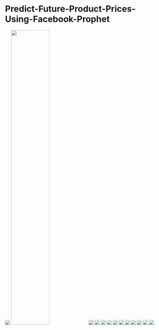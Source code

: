 # Predict-Future-Product-Prices-Using-Facebook-Prophet

<img src = '../main/Data & Images/df.png'>

<img src = '../main/Data & Images/df_info.png' height='50%' width='50%'>

<img src = '../main/Data & Images/date_avgprice.png'>

<img src = '../main/Data & Images/type_avgprice.png'>

<img src = '../main/Data & Images/region.png'>

<img src = '../main/Data & Images/year.png'>

<img src = '../main/Data & Images/region_avgprice_conventionaltype.png'>

<img src = '../main/Data & Images/region_avgprice_organictype.png'>

<img src = '../main/Data & Images/forecast.png'>

<img src = '../main/Data & Images/trend.png'>

<img src = '../main/Data & Images/california_avgprice.png'>

<img src = '../main/Data & Images/california_forecast.png'>

<img src = '../main/Data & Images/california_trend.png'>
